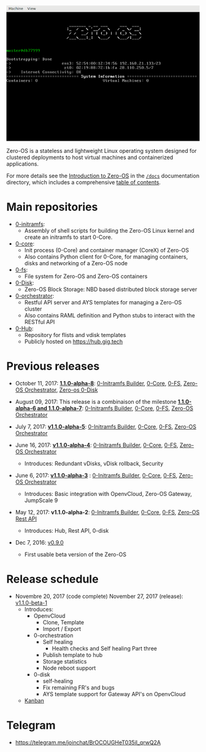 ![Zero-OS console](g8os.png)

Zero-OS is a stateless and lightweight Linux operating system designed for clustered deployments to host virtual machines and containerized applications.

For more details see the [Introduction to Zero-OS](/docs/README.md) in the [`/docs`](/docs) documentation directory, which includes a comprehensive [table of contents](/docs/SUMMARY.md).

# Main repositories

- [0-initramfs](https://github.com/zero-os/0-initramfs):
  - Assembly of shell scripts for building the Zero-OS Linux kernel and create an initramfs to start 0-Core.
- [0-core](https://github.com/zero-os/0-core):
  - Init process (0-Core) and container manager (CoreX) of Zero-OS
  - Also contains Python client for 0-Core, for managing containers, disks and networking of a Zero-OS node
- [0-fs](https://github.com/zero-os/0-fs):
  - File system for Zero-OS and Zero-OS containers
- [0-Disk](https://github.com/zero-os/0-disk):
  - Zero-OS Block Storage: NBD based distributed block storage server
- [0-orchestrator](https://github.com/zero-os/0-orchestrator):
  - Restful API server and AYS templates for managing a Zero-OS cluster
  - Also contains RAML definition and Python stubs to interact with the RESTful API
- [0-Hub](https://github.com/zero-os/0-hub):
  - Repository for flists and vdisk templates
  - Publicly hosted on https://hub.gig.tech

# Previous releases
- October 11, 2017: **[1.1.0-alpha-8](release_notes/1.1.0-alpha-8.md)**:
[0-Initramfs Builder](https://github.com/zero-os/0-initramfs/tree/1.1.0-alpha-8), [0-Core](https://github.com/zero-os/0-core/tree/1.1.0-alpha-8), [0-FS](https://github.com/zero-os/0-fs/tree/1.1.0-alpha-8), [Zero-OS Orchestrator](https://github.com/zero-os/0-orchestrator/tree/1.1.0-alpha-8), [Zero-os 0-Disk](https://github.com/zero-os/0-disk/tree/1.1.0-alpha-8)

- August 09, 2017: This release is a combinaison of the milestone **[1.1.0-alpha-6 and 1.1.0-alpha-7](release_notes/1.1.0-alpha-7.md)**:
[0-Initramfs Builder](https://github.com/zero-os/0-initramfs/tree/1.1.0-alpha-7), [0-Core](https://github.com/zero-os/0-core/tree/1.1.0-alpha-7), [0-FS](https://github.com/zero-os/0-fs/tree/1.1.0-alpha-7), [Zero-OS Orchestrator](https://github.com/zero-os/0-orchestrator/tree/1.1.0-alpha-7)

- July 7, 2017: **[v1.1.0-alpha-5](release_notes/1.1.0-alpha-5.md)**:
[0-Initramfs Builder](https://github.com/zero-os/0-initramfs/tree/1.1.0-alpha-5), [0-Core](https://github.com/zero-os/0-core/tree/1.1.0-alpha-5), [0-FS](https://github.com/zero-os/0-fs/tree/1.1.0-alpha-5), [Zero-OS Orchestrator](https://github.com/zero-os/0-orchestrator/tree/1.1.0-alpha-5)

- June 16, 2017: **[v1.1.0-alpha-4](release_notes/1.1.0-alpha-4.md)**: [0-Initramfs Builder](https://github.com/zero-os/0-initramfs/tree/1.1.0-alpha-4), [0-Core](https://github.com/zero-os/0-core/tree/1.1.0-alpha-4), [0-FS](https://github.com/zero-os/0-fs/tree/1.1.0-alpha-4), [Zero-OS Orchestrator](https://github.com/zero-os/0-orchestrator/tree/1.1.0-alpha-4)
  - Introduces: Redundant vDisks, vDisk rollback, Security
- June 6, 2017: **[v1.1.0-alpha-3](release_notes/1.1.0-alpha-3.md)** : [0-Initramfs Builder](https://github.com/zero-os/0-initramfs/releases/tag/v1.1.0-alpha-3), [0-Core](https://github.com/zero-os/0-core/releases/tag/v1.1.0-alpha-3), [0-FS](https://github.com/zero-os/0-fs/releases/tag/v1.1.0-alpha-3), [Zero-OS Orchestrator](https://github.com/zero-os/0-orchestrator/releases/tag/v1.1.0-alpha-3)
  - Introduces: Basic integration with OpenvCloud, Zero-OS Gateway, JumpScale 9
- May 12, 2017: **v1.1.0-alpha-2**: [0-Initramfs Builder](https://github.com/zero-os/0-initramfs/releases/tag/v1.1.0-alpha-2), [0-Core](https://github.com/zero-os/0-core/releases/tag/v1.1.0-alpha-2), [0-FS](https://github.com/zero-os/0-fs/releases/tag/v1.1.0-alpha-2), [Zero-OS Rest API](https://github.com/zero-os/0-rest-api/releases/tag/v1.1.0-alpha-2)
  - Introduces: Hub, Rest API, 0-disk
- Dec 7, 2016: [v0.9.0](https://github.com/zero-os/0-core/releases/tag/v0.9.0)
  - First usable beta version of the Zero-OS

# Release schedule
- Novembre 20, 2017 (code complete) November 27, 2017 (release): [v1.1.0-beta-1](milestones/1.1.0-beta-1.md)
  - Introduces:
    - OpenvCloud
       - Clone, Template
       - Import / Export
    - 0-orchestration
      - Self healing
        - Health checks and Self healing Part three
      - Publish template to hub
      - Storage statistics
      - Node reboot support
    - 0-disk
      - self-healing
      - Fix remaining FR's and bugs
      - AYS template support for Gateway API's on OpenvCloud
  - [Kanban](https://waffle.io/Zero-OS/home?milestone=1.1.0-beta-1)

# Telegram

- https://telegram.me/joinchat/BrOCOUGHeT035il_qrwQ2A
